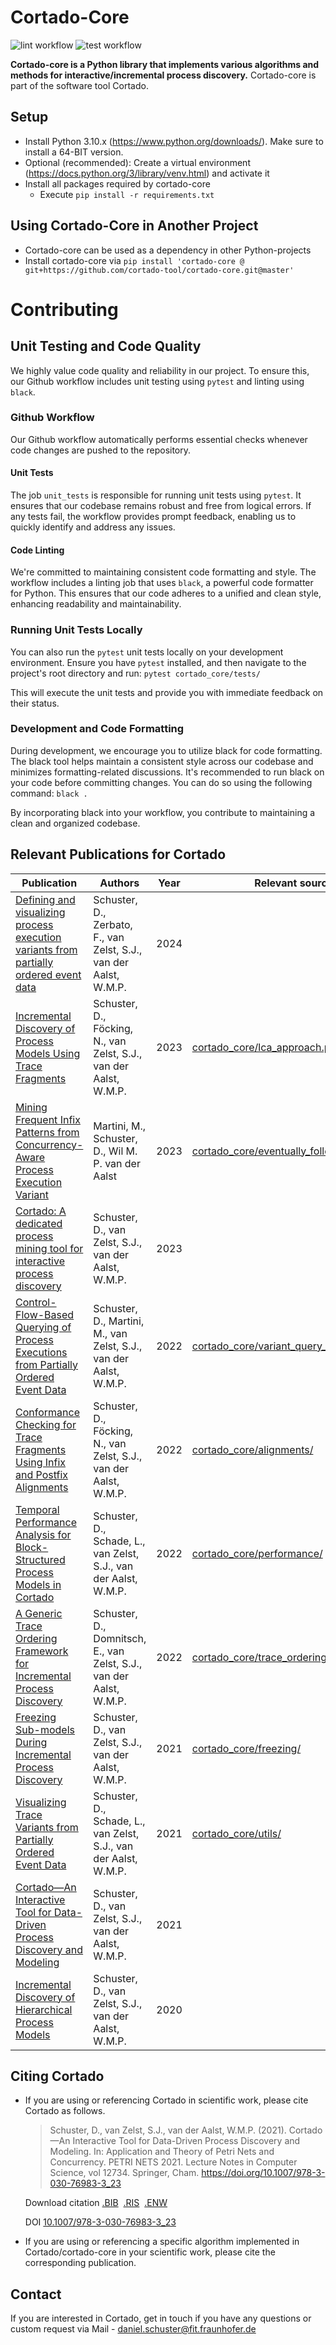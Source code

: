 # Cortado-Core

![lint workflow](https://github.com/cortado-tool/cortado-core/actions/workflows/lint.yml/badge.svg)
![test workflow](https://github.com/cortado-tool/cortado-core/actions/workflows/test.yml/badge.svg)

**Cortado-core is a Python library that implements various algorithms and methods for interactive/incremental process discovery.**
Cortado-core is part of the software tool Cortado.

## Setup
* Install Python 3.10.x (https://www.python.org/downloads/). Make sure to install a 64-BIT version.
* Optional (recommended): Create a virtual environment (https://docs.python.org/3/library/venv.html) and activate it
* Install all packages required by cortado-core
  * Execute `pip install -r requirements.txt`

## Using Cortado-Core in Another Project
* Cortado-core can be used as a dependency in other Python-projects
* Install cortado-core via `pip install 'cortado-core @ git+https://github.com/cortado-tool/cortado-core.git@master'`

# Contributing

## Unit Testing and Code Quality

We highly value code quality and reliability in our project. To ensure this, our Github workflow includes unit testing using `pytest` and linting using `black`.

### Github Workflow

Our Github workflow automatically performs essential checks whenever code changes are pushed to the repository.

#### Unit Tests

The job `unit_tests` is responsible for running unit tests using `pytest`. It ensures that our codebase remains robust and free from logical errors. If any tests fail, the workflow provides prompt feedback, enabling us to quickly identify and address any issues.

#### Code Linting

We're committed to maintaining consistent code formatting and style. The workflow includes a linting job that uses `black`, a powerful code formatter for Python. This ensures that our code adheres to a unified and clean style, enhancing readability and maintainability.

### Running Unit Tests Locally

You can also run the `pytest` unit tests locally on your development environment. Ensure you have `pytest` installed, and then navigate to the project's root directory and run: `pytest cortado_core/tests/`

This will execute the unit tests and provide you with immediate feedback on their status.

### Development and Code Formatting
During development, we encourage you to utilize black for code formatting. The black tool helps maintain a consistent style across our codebase and minimizes formatting-related discussions. It's recommended to run black on your code before committing changes. You can do so using the following command:
`black .`

By incorporating black into your workflow, you contribute to maintaining a clean and organized codebase.

## Relevant Publications for Cortado

| Publication                                                                                                                        | Authors                                                             | Year | Relevant source code                                                                               |
| ---------------------------------------------------------------------------------------------------------------------------------- | ------------------------------------------------------------------- | ---- | -------------------------------------------------------------------------------------------------- |
| [Defining and visualizing process execution variants from partially ordered event data](https://doi.org/10.1016/j.ins.2023.119958) | Schuster, D., Zerbato, F., van Zelst, S.J., van der Aalst, W.M.P.   | 2024 |                                                                                                    |
| [Incremental Discovery of Process Models Using Trace Fragments](https://doi.org/10.1007/978-3-031-41620-0_4)                       | Schuster, D., Föcking, N., van Zelst, S.J., van der Aalst, W.M.P.   | 2023 | [cortado_core/lca_approach.py](cortado_core/lca_approach.py)                                       |
| [Mining Frequent Infix Patterns from Concurrency-Aware Process Execution Variant](https://doi.org/10.14778/3603581.3603603)        | Martini, M., Schuster, D., Wil M. P. van der Aalst                  | 2023 | [cortado_core/eventually_follows_pattern_mining/](cortado_core/eventually_follows_pattern_mining/) |
| [Cortado: A dedicated process mining tool for interactive process discovery](https://doi.org/10.1016/j.softx.2023.101373)          | Schuster, D., van Zelst, S.J., van der Aalst, W.M.P.                | 2023 |                                                                                                    |
| [Control-Flow-Based Querying of Process Executions from Partially Ordered Event Data](https://doi.org/10.1007/978-3-031-20984-0_2) | Schuster, D., Martini, M., van Zelst, S.J., van der Aalst, W.M.P.   | 2022 | [cortado_core/variant_query_language/](cortado_core/variant_query_language/)                       |
| [Conformance Checking for Trace Fragments Using Infix and Postfix Alignments](https://doi.org/10.1007/978-3-031-17834-4_18)        | Schuster, D., Föcking, N., van Zelst, S.J., van der Aalst, W.M.P.   | 2022 | [cortado_core/alignments/](cortado_core/alignments/)                                               |
| [Temporal Performance Analysis for Block-Structured Process Models in Cortado](https://doi.org/10.1007/978-3-031-07481-3_13)       | Schuster, D., Schade, L., van Zelst, S.J., van der Aalst, W.M.P.    | 2022 | [cortado_core/performance/](cortado_core/performance/)                                             |
| [A Generic Trace Ordering Framework for Incremental Process Discovery](https://doi.org/10.1007/978-3-031-01333-1_21)               | Schuster, D., Domnitsch, E., van Zelst, S.J., van der Aalst, W.M.P. | 2022 | [cortado_core/trace_ordering/](cortado_core/trace_ordering/)                                       |
| [Freezing Sub-models During Incremental Process Discovery](https://doi.org/10.1007/978-3-030-89022-3_2)                            | Schuster, D., van Zelst, S.J., van der Aalst, W.M.P.                | 2021 | [cortado_core/freezing/](cortado_core/freezing/)                                                   |
| [Visualizing Trace Variants from Partially Ordered Event Data](https://doi.org/10.1007/978-3-030-98581-3_3)                        | Schuster, D., Schade, L., van Zelst, S.J., van der Aalst, W.M.P.    | 2021 | [cortado_core/utils/](cortado_core/utils/)                                                         |
| [Cortado—An Interactive Tool for Data-Driven Process Discovery and Modeling](https://doi.org/10.1007/978-3-030-76983-3_23)         | Schuster, D., van Zelst, S.J., van der Aalst, W.M.P.                | 2021 |                                                                                                    |
| [Incremental Discovery of Hierarchical Process Models](https://doi.org/10.1007/978-3-030-50316-1_25)                               | Schuster, D., van Zelst, S.J., van der Aalst, W.M.P.                | 2020 |                                                                                                    |

## Citing Cortado

* If you are using or referencing Cortado in scientific work, please cite Cortado as follows.

  > Schuster, D., van Zelst, S.J., van der Aalst, W.M.P. (2021). Cortado—An Interactive Tool for Data-Driven Process Discovery and Modeling. In: Application and Theory of Petri Nets and Concurrency. PETRI NETS 2021. Lecture Notes in Computer Science, vol 12734. Springer, Cham. https://doi.org/10.1007/978-3-030-76983-3_23

  Download citation 
  [.BIB](https://citation-needed.springer.com/v2/references/10.1007/978-3-030-76983-3_23?format=bibtex&flavour=citation)&nbsp;
  [.RIS](https://citation-needed.springer.com/v2/references/10.1007/978-3-030-76983-3_23?format=refman&flavour=citation)&nbsp;
  [.ENW](https://citation-needed.springer.com/v2/references/10.1007/978-3-030-76983-3_23?format=endnote&flavour=citation)

  DOI [10.1007/978-3-030-76983-3_23](https://doi.org/10.1007/978-3-030-76983-3_23)


* If you are using or referencing a specific algorithm implemented in Cortado/cortado-core in your scientific work, please cite the corresponding publication.


## Contact

If you are interested in Cortado, get in touch if you have any questions or custom request via Mail - [daniel.schuster@fit.fraunhofer.de](mailto:daniel.schuster@fit.fraunhofer.de)



